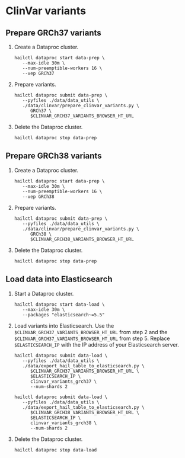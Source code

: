 # ClinVar variants

## Prepare GRCh37 variants

1. Create a Dataproc cluster.

   ```shell
   hailctl dataproc start data-prep \
      --max-idle 30m \
      --num-preemptible-workers 16 \
      --vep GRCh37
   ```

2. Prepare variants.

   ```shell
   hailctl dataproc submit data-prep \
      --pyfiles ./data/data_utils \
      ./data/clinvar/prepare_clinvar_variants.py \
         GRCh37 \
         $CLINVAR_GRCH37_VARIANTS_BROWSER_HT_URL
   ```

3. Delete the Dataproc cluster.

   ```shell
   hailctl dataproc stop data-prep
   ```

## Prepare GRCh38 variants

1. Create a Dataproc cluster.

   ```shell
   hailctl dataproc start data-prep \
      --max-idle 30m \
      --num-preemptible-workers 16 \
      --vep GRCh38
   ```

2. Prepare variants.

   ```shell
   hailctl dataproc submit data-prep \
      --pyfiles ./data/data_utils \
      ./data/clinvar/prepare_clinvar_variants.py \
         GRCh38 \
         $CLINVAR_GRCH38_VARIANTS_BROWSER_HT_URL
   ```

3. Delete the Dataproc cluster.

   ```shell
   hailctl dataproc stop data-prep
   ```

## Load data into Elasticsearch

1. Start a Dataproc cluster.

   ```shell
   hailctl dataproc start data-load \
      --max-idle 30m \
      --packages "elasticsearch~=5.5"
   ```

2. Load variants into Elasticsearch. Use the `$CLINVAR_GRCH37_VARIANTS_BROWSER_HT_URL`
   from step 2 and the `$CLINVAR_GRCH37_VARIANTS_BROWSER_HT_URL` from step 5.
   Replace `$ELASTICSEARCH_IP` with the IP address of your Elasticsearch server.

   ```shell
   hailctl dataproc submit data-load \
      --pyfiles ./data/data_utils \
      ./data/export_hail_table_to_elasticsearch.py \
         $CLINVAR_GRCH37_VARIANTS_BROWSER_HT_URL \
         $ELASTICSEARCH_IP \
         clinvar_variants_grch37 \
         --num-shards 2

   hailctl dataproc submit data-load \
      --pyfiles ./data/data_utils \
      ./data/export_hail_table_to_elasticsearch.py \
         $CLINVAR_GRCH38_VARIANTS_BROWSER_HT_URL \
         $ELASTICSEARCH_IP \
         clinvar_variants_grch38 \
         --num-shards 2
   ```

3. Delete the Dataproc cluster.

   ```shell
   hailctl dataproc stop data-load
   ```
